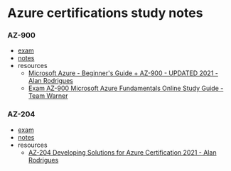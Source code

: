 # Azure certifications study notes

### AZ-900
- [exam](https://docs.microsoft.com/en-us/learn/certifications/exams/az-900)
- [notes](https://github.com/ruthrootz/azure-certifications-study-notes/blob/main/az-900.md)
- resources
    - [Microsoft Azure - Beginner's Guide + AZ-900 - UPDATED 2021 - Alan Rodrigues](https://www.udemy.com/course/microsoft-azure-beginners-guide/)
    - [Exam AZ-900 Microsoft Azure Fundamentals Online Study Guide - Team Warner](https://www.youtube.com/playlist?list=PLYGZ9Q0oTOHfsI-3IAhvyc09ssPDfoePv)

### AZ-204
- [exam](https://docs.microsoft.com/en-us/learn/certifications/azure-developer/)
- [notes](https://github.com/ruthrootz/azure-certifications-study-notes/blob/main/az-204.md)
- resources
    - [AZ-204 Developing Solutions for Azure Certification 2021 - Alan Rodrigues](https://www.udemy.com/course/exam-microsoft-azure-dev/)
